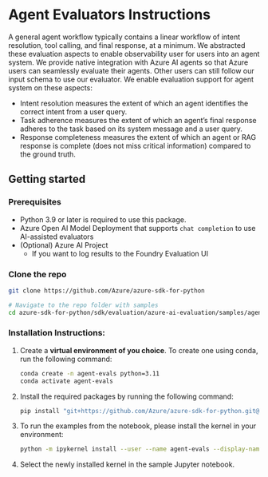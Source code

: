# Agent Evaluators Instructions

A general agent workflow typically contains a linear workflow of intent resolution, tool calling, and final response, at a minimum. We abstracted these evaluation aspects to enable observability user for users into an agent system. We provide native integration with Azure AI agents so that Azure users can seamlessly evaluate their agents. Other users can still follow our input schema to use our evaluator. We enable evaluation support for agent system on these aspects:
- Intent resolution measures the extent of which an agent identifies the correct intent from a user query. 
- Task adherence measures the extent of which an agent’s final response adheres to the task based on its system message and a user query.
- Response completeness measures the extent of which an agent or RAG response is complete (does not miss critical information) compared to the ground truth.

## Getting started

### Prerequisites
- Python 3.9 or later is required to use this package.
- Azure Open AI Model Deployment that supports `chat completion`  to use AI-assisted evaluators
- (Optional) Azure AI Project
  - If you want to log results to the Foundry Evaluation UI


### Clone the repo
```bash
git clone https://github.com/Azure/azure-sdk-for-python

# Navigate to the repo folder with samples
cd azure-sdk-for-python/sdk/evaluation/azure-ai-evaluation/samples/agent_evaluators/
```

### Installation Instructions:

1. Create a **virtual environment of you choice**. To create one using conda, run the following command:
    ```bash
    conda create -n agent-evals python=3.11
    conda activate agent-evals
    ```
2. Install the required packages by running the following command:
    ```bash
   pip install "git+https://github.com/Azure/azure-sdk-for-python.git@main#egg=azure-ai-evaluation&subdirectory=sdk/evaluation/azure-ai-evaluation" azure-ai-projects ipykernel azure-ai-identity
    ```
3. To run the examples from the notebook, please install the kernel in your environment:
   ```bash
   python -m ipykernel install --user --name agent-evals --display-name "agent-evals"
   ```
4. Select the newly installed kernel in the sample Jupyter notebook.
